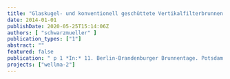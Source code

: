 ```yaml
---
title: "Glaskugel- und konventionell geschüttete Vertikalfilterbrunnen: Betrieb und Regenerierung"
date: 2014-01-01
publishDate: 2020-05-25T15:14:06Z
authors: [ "schwarzmueller" ]
publication_types: ["1"]
abstract: ""
featured: false
publication: " p 1 *In:* 11. Berlin-Brandenburger Brunnentage. Potsdam. 12.-13.05."
projects: ["wellma-2"]
---
```


